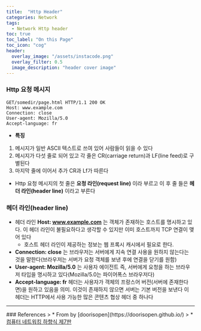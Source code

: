 ```yaml
---
title:  "Http Header"
categories: Network
tags:
  - Network Http header
toc: true
toc_label: "On this Page"
toc_icon: "cog"
header:
  overlay_image: "/assets/instacode.png"
  overlay_filter: 0.5
  image_description: "header cover image"
---
```



### __Http 요청 메시지__
```
GET/somedir/page.html HTTP/1.1 200 OK
Host: www.example.com
Connection: close
User-agent: Mozilla/5.0
Accept-language: fr
```
* __특징__
1. 메시지가 일반 ASCII 텍스트로 쓰여 있어 사람들이 읽을 수 있다
2. 메시지가 다섯 줄로 되어 있고 각 줄은 CR(carriage return)과 LF(line feed)로 구별된다
3. 마지막 줄에 이어서 추가 CR과 Lf가 따른다  

* Http 요청 메시지의 첫 줄은 __요청 라인(request line)__ 이라 부르고 이 후 줄 들은 __헤더 라인(header line)__ 이라고 부른다

### __헤더 라인(header line)__
* 헤더 라인 __Host: www.example.com__ 는 객체가 존재하는 호스트를 명시하고 있다. 이 헤더 라인이 불필요하다고 생각할 수 있지만 이미 호스트까지 TCP 연결이 맺어 있다
  + 호스트 헤더 라인이 제공하는 정보는 웹 프록시 캐시에서 필요로 한다.
* __Connection: close__ 는 브라우저는 서버에게 지속 연결 사용을 원하지 않는다는 것을 말한다(브라우저는 서버가 요청 객체를 보낸 후에 연결을 닫기를 원함)
* __User-agent: Mozilla/5.0__ 는 사용자 에이전트 즉, 서버에게 요청을 하는 브라우저 타입을 명시하고 있다(Mozilla/5.0는 파이어폭스 브라우저다)
* __Accept-language: fr__ 헤더는 사용자가 객체의 프랑스어 버전(서버에 존재한다면)을 원하고 있음을 의미. 이것이 존재하지 않으면 서버는 기본 버전을 보낸다 이 헤더는 HTTP에서 사용 가능한 많은 콘텐츠 협상 헤더 중 하나다

<hr />
### References
> * From by [doorisopen](https://doorisopen.github.io/)
> * <a href="#">컴퓨터 네트워킹 하향식 제7판<a>
